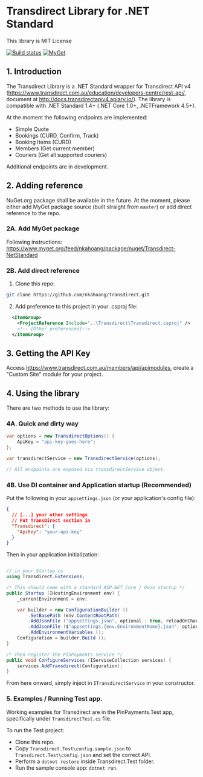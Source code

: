 # Transdirect Library for .NET Standard

This library is MIT License

[![Build status](https://ci.appveyor.com/api/projects/status/j22642256e9q5fef?svg=true&passingText=master%20-%20OK)](https://ci.appveyor.com/project/nkahoang/transdirect)
[![MyGet](https://img.shields.io/myget/nkahoang/dt/Transdirect-NetStandard.svg?label=MyGet%20downloads)](https://www.myget.org/feed/nkahoang/package/nuget/Transdirect-NetStandard)

## 1. Introduction

The Transdirect Library is a .NET Standard wrapper for Transdirect API v4 (https://www.transdirect.com.au/education/developers-centre/rest-api/, document at http://docs.transdirectapiv4.apiary.io/). The library is compatible with .NET Standard 1.4+ (.NET Core 1.0+, .NETFramework 4.5+).

At the moment the following endpoints are implemented:

- Simple Quote
- Bookings (CURD, Confirm, Track)
- Booking Items (CURD)
- Members (Get current member)
- Couriers (Get all supported couriers)

Additional endpoints are in development.

## 2. Adding reference

NuGet.org package shall be available in the future. At the moment, please either add MyGet package source (built straight from `master`) or add direct reference to the repo.

### 2A. Add MyGet package
Following instructions: https://www.myget.org/feed/nkahoang/package/nuget/Transdirect-NetStandard

### 2B. Add direct reference
1. Clone this repo:

```bash
git clone https://github.com/nkahoang/Transdirect.git
```

2. Add preference to this project in your .csproj file:

```xml
  <ItemGroup>
    <ProjectReference Include="..\Transdirect\Transdirect.csproj" />
    <!-- [Other preferences]-->
  </ItemGroup>
```

## 3. Getting the API Key

Access https://www.transdirect.com.au/members/api/apimodules, create a "Custom Site" module for your project.

## 4. Using the library

There are two methods to use the library:

### 4A. Quick and dirty way

```csharp
var options = new TransdirectOptions() {
    ApiKey = "api-key-goes-here";
};

var transdirectService = new TransdirectService(options);

// All endpoints are exposed via transdirectService object.
```

### 4B. Use DI container and Application startup (Recommended)

Put the following in your `appsettings.json` (or your application's config file):

```json
{
  // [...] your other settings
  // Put TransDirect section in
  "Transdirect": {
    "ApiKey": "your-api-key"
  }
}
```

Then in your application initialization:

```csharp

// in your Startup.cs
using Transdirect.Extensions;

/* This should come with a standard ASP.NET Core / Owin startup */
public Startup (IHostingEnvironment env) {
    _currentEnvironment = env;

    var builder = new ConfigurationBuilder ()
        .SetBasePath (env.ContentRootPath)
        .AddJsonFile ("appsettings.json", optional : true, reloadOnChange : true)
        .AddJsonFile ($"appsettings.{env.EnvironmentName}.json", optional : true)
        .AddEnvironmentVariables ();
    Configuration = builder.Build ();
}

/* Then register the PinPayments service */
public void ConfigureServices (IServiceCollection services) {
    services.AddTransdirect(Configuration);
}

```

From here onward, simply inject in `ITransdirectService` in your constructor.


### 5. Examples / Running Test app.

Working examples for Transdirect are in the PinPayments.Test app, specifically under `TransdirectTest.cs` file. 

To run the Test project:

- Clone this repo.
- Copy `Transdirect.Test\config.sample.json` to `Transdirect.Test\config.json` and set the correct API.
- Perform a `dotnet restore` inside Transdirect.Test folder.
- Run the sample console app: `dotnet run`.
